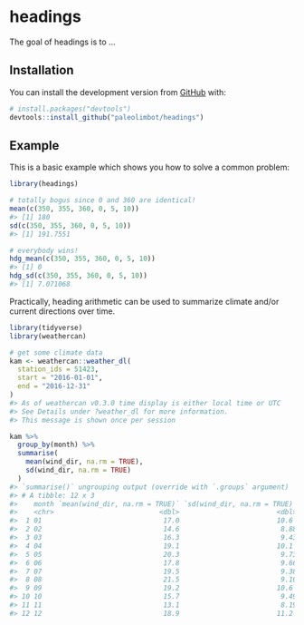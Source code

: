 
<!-- README.md is generated from README.Rmd. Please edit that file -->

# headings

<!-- badges: start -->

<!-- badges: end -->

The goal of headings is to …

## Installation

You can install the development version from
[GitHub](https://github.com/) with:

``` r
# install.packages("devtools")
devtools::install_github("paleolimbot/headings")
```

## Example

This is a basic example which shows you how to solve a common problem:

``` r
library(headings)

# totally bogus since 0 and 360 are identical!
mean(c(350, 355, 360, 0, 5, 10))
#> [1] 180
sd(c(350, 355, 360, 0, 5, 10))
#> [1] 191.7551

# everybody wins!
hdg_mean(c(350, 355, 360, 0, 5, 10))
#> [1] 0
hdg_sd(c(350, 355, 360, 0, 5, 10))
#> [1] 7.071068
```

Practically, heading arithmetic can be used to summarize climate and/or
current directions over time.

``` r
library(tidyverse)
library(weathercan)

# get some climate data
kam <- weathercan::weather_dl(
  station_ids = 51423,
  start = "2016-01-01",
  end = "2016-12-31"
)
#> As of weathercan v0.3.0 time display is either local time or UTC
#> See Details under ?weather_dl for more information.
#> This message is shown once per session

kam %>% 
  group_by(month) %>% 
  summarise(
    mean(wind_dir, na.rm = TRUE),
    sd(wind_dir, na.rm = TRUE)
  )
#> `summarise()` ungrouping output (override with `.groups` argument)
#> # A tibble: 12 x 3
#>    month `mean(wind_dir, na.rm = TRUE)` `sd(wind_dir, na.rm = TRUE)`
#>    <chr>                          <dbl>                        <dbl>
#>  1 01                              17.0                        10.6 
#>  2 02                              14.6                         8.88
#>  3 03                              16.3                         9.43
#>  4 04                              19.1                        10.1 
#>  5 05                              20.3                         9.73
#>  6 06                              17.8                         9.66
#>  7 07                              19.5                         9.38
#>  8 08                              21.5                         9.10
#>  9 09                              19.2                        10.6 
#> 10 10                              15.7                         9.49
#> 11 11                              13.1                         8.19
#> 12 12                              18.9                        11.2
```
